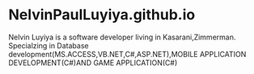 # NelvinPaulLuyiya.github.io
Nelvin Luyiya is a software developer living in Kasarani,Zimmerman.
Specialzing in Database development(MS.ACCESS,VB.NET,C#,ASP.NET),MOBILE APPLICATION DEVELOPMENT(C#)AND GAME APPLICATION(C#)


